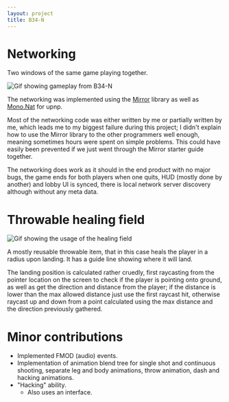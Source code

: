 ```yaml
---
layout: project
title: B34-N
---
```

# Networking
Two windows of the same game playing together.

![Gif showing gameplay from B34-N](/assets/projects/b34n/Multiplayer.gif)

The networking was implemented using the [Mirror](https://mirror-networking.com/) library as well as [Mono.Nat](https://github.com/alanmcgovern/Mono.Nat) for upnp. 

Most of the networking code was either written by me or partially written by me, which leads me to my biggest failure during this project; I didn't explain how to use the Mirror library to the other programmers well enough, meaning sometimes hours were spent on simple problems. This could have easily been prevented if we just went through the Mirror starter guide together.

The networking does work as it should in the end product with no major bugs, the game ends for both players when one quits, HUD (mostly done by another) and lobby UI is synced, there is local network server discovery although without any meta data.

# Throwable healing field
![Gif showing the usage of the healing field](/assets/projects/b34n/HealingField.gif)

A mostly reusable throwable item, that in this case heals the player in a radius upon landing. It has a guide line showing where it will land. 

The landing position is calculated rather cruedly, first raycasting from the pointer location on the screen to check if the player is pointing onto ground, as well as get the direction and distance from the player; if the distance is lower than the max allowed distance just use the first raycast hit, otherwise raycast up and down from a point calculated using the max distance and the direction previously gathered. 

# Minor contributions

 - Implemented FMOD (audio) events.
 - Implementation of animation blend tree for single shot and continuous shooting, separate leg and body animations, throw animation, dash and hacking animations.
 - "Hacking" ability.
   - Also uses an interface.